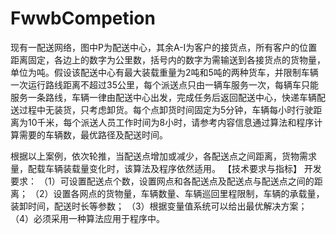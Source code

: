 # FwwbCompetion
现有一配送网络，图中P为配送中心，其余A-I为客户的接货点，所有客户的位置距离固定，各边上的数字为公里数，括号内的数字为需输送到各接货点的货物量，单位为吨。假设该配送中心有最大装载重量为2吨和5吨的两种货车，并限制车辆一次运行路线距离不超过35公里，每个派送点只由一辆车服务一次，每辆车只能服务一条路线，车辆一律由配送中心出发，完成任务后返回配送中心，快递车辆配送过程中无装货，只考虑卸货。每个点卸货时间固定为5分钟，车辆每小时行驶距离为10千米，每个派送人员工作时间为8小时，请参考内容信息通过算法和程序计算需要的车辆数，最优路径及配送时间。

根据以上案例，依次轮推，当配送点增加或减少，各配送点之间距离，货物需求量，配载车辆装载量变化时，该算法及程序依然适用。 【技术要求与指标】 开发要求： （1）可设置配送点个数，设置网点和各配送点及配送点与配送点之间的距离； （2）设置各网点的货物量，车辆数量、车辆巡回里程限制，车辆的承载量，装卸时间，配送时长等参数； （3）根据变量值系统可以给出最优解决方案； （4）必须采用一种算法应用于程序中。
